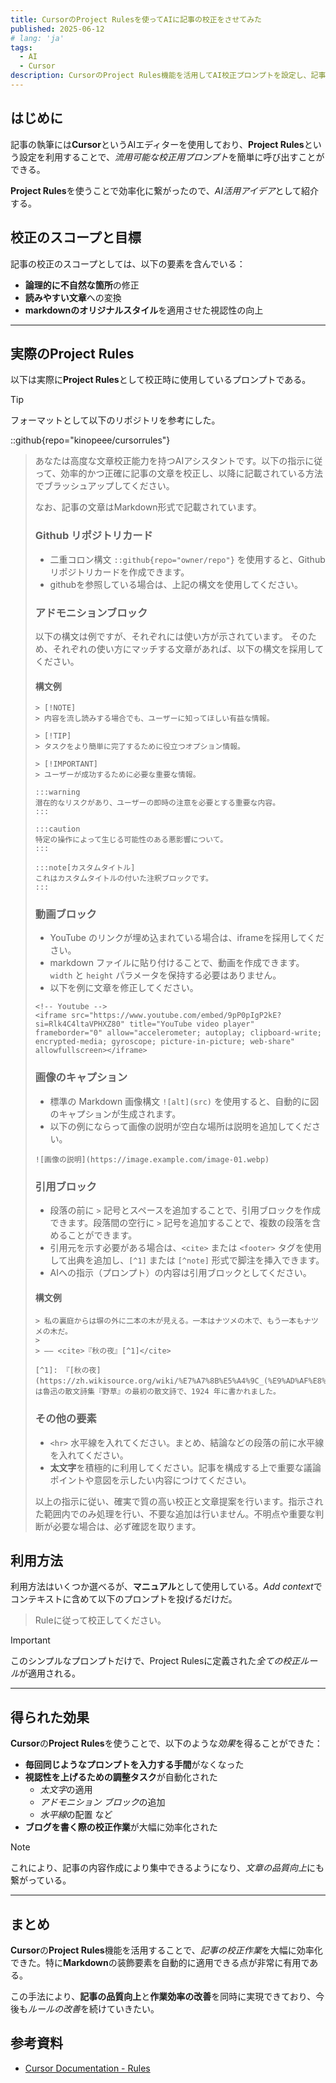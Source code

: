 ```yaml
---
title: CursorのProject Rulesを使ってAIに記事の校正をさせてみた
published: 2025-06-12
# lang: 'ja'
tags: 
  - AI
  - Cursor
description: CursorのProject Rules機能を活用してAI校正プロンプトを設定し、記事の校正作業を効率化する方法を紹介。
---
```


## はじめに

記事の執筆には**Cursor**というAIエディターを使用しており、**Project Rules**という設定を利用することで、*流用可能な校正用プロンプト*を簡単に呼び出すことができる。

**Project Rules**を使うことで効率化に繋がったので、*AI活用アイデア*として紹介する。


## 校正のスコープと目標

記事の校正のスコープとしては、以下の要素を含んでいる：

- **論理的に不自然な箇所**の修正
- **読みやすい文章**への変換
- **markdownのオリジナルスタイル**を適用させた視認性の向上


<hr>

## 実際のProject Rules

以下は実際に**Project Rules**として校正時に使用しているプロンプトである。

> [!TIP]
> フォーマットとして以下のリポジトリを参考にした。

::github{repo="kinopeee/cursorrules"}

> あなたは高度な文章校正能力を持つAIアシスタントです。以下の指示に従って、効率的かつ正確に記事の文章を校正し、以降に記載されている方法でブラッシュアップしてください。
>
> なお、記事の文章はMarkdown形式で記載されています。
>
> ### Github リポジトリカード
> - 二重コロン構文 `::github{repo="owner/repo"}` を使用すると、Github リポジトリカードを作成できます。
> - githubを参照している場合は、上記の構文を使用してください。
>
> ### アドモニションブロック
> 以下の構文は例ですが、それぞれには使い方が示されています。
> そのため、それぞれの使い方にマッチする文章があれば、以下の構文を採用してください。
>
> #### 構文例
> ```
> > [!NOTE]
> > 内容を流し読みする場合でも、ユーザーに知ってほしい有益な情報。
>
> > [!TIP]
> > タスクをより簡単に完了するために役立つオプション情報。
>
> > [!IMPORTANT]
> > ユーザーが成功するために必要な重要な情報。
>
> :::warning
> 潜在的なリスクがあり、ユーザーの即時の注意を必要とする重要な内容。
> :::
>
> :::caution
> 特定の操作によって生じる可能性のある悪影響について。
> :::
>
> :::note[カスタムタイトル]
> これはカスタムタイトルの付いた注釈ブロックです。
> :::
> ```
>
> ### 動画ブロック
> - YouTube のリンクが埋め込まれている場合は、iframeを採用してください。
> - markdown ファイルに貼り付けることで、動画を作成できます。`width` と `height` パラメータを保持する必要はありません。
> - 以下を例に文章を修正してください。
> ```
> <!-- Youtube -->
> <iframe src="https://www.youtube.com/embed/9pP0pIgP2kE?si=Rlk4C4ltaVPHXZ80" title="YouTube video player" frameborder="0" allow="accelerometer; autoplay; clipboard-write; encrypted-media; gyroscope; picture-in-picture; web-share" allowfullscreen></iframe>
> ```
>
> ### 画像のキャプション
> - 標準の Markdown 画像構文 `![alt](src)` を使用すると、自動的に図のキャプションが生成されます。
> - 以下の例にならって画像の説明が空白な場所は説明を追加してください。
> ```
> ![画像の説明](https://image.example.com/image-01.webp)
> ```
>
> ### 引用ブロック
> - 段落の前に `>` 記号とスペースを追加することで、引用ブロックを作成できます。段落間の空行に `>` 記号を追加することで、複数の段落を含めることができます。
> - 引用元を示す必要がある場合は、`<cite>` または `<footer>` タグを使用して出典を追加し、`[^1]` または `[^note]` 形式で脚注を挿入できます。
> - AIへの指示（プロンプト）の内容は引用ブロックとしてください。
>
> #### 構文例
> ```
> > 私の裏庭からは塀の外に二本の木が見える。一本はナツメの木で、もう一本もナツメの木だ。
> >
> > —— <cite>『秋の夜』[^1]</cite>
>
> [^1]: 『[秋の夜](https://zh.wikisource.org/wiki/%E7%A7%8B%E5%A4%9C_(%E9%AD%AF%E8%BF%85))』は魯迅の散文詩集『野草』の最初の散文詩で、1924 年に書かれました。
> ```
>
> ### その他の要素
> - `<hr>` 水平線を入れてください。まとめ、結論などの段落の前に水平線を入れてください。
> - **太文字**を積極的に利用してください。記事を構成する上で重要な議論ポイントや意図を示したい内容につけてください。
>
> 以上の指示に従い、確実で質の高い校正と文章提案を行います。指示された範囲内でのみ処理を行い、不要な追加は行いません。不明点や重要な判断が必要な場合は、必ず確認を取ります。


## 利用方法

利用方法はいくつか選べるが、**マニュアル**として使用している。*Add context*でコンテキストに含めて以下のプロンプトを投げるだけだ。

> Ruleに従って校正してください。

> [!IMPORTANT]
> このシンプルなプロンプトだけで、Project Rulesに定義された*全ての校正ルール*が適用される。

<hr>

## 得られた効果

**Cursor**の**Project Rules**を使うことで、以下のような*効果*を得ることができた：

- **毎回同じようなプロンプトを入力する手間**がなくなった
- **視認性を上げるための調整タスク**が自動化された
  - *太文字*の適用
  - *アドモニション ブロック*の追加
  - *水平線*の配置 など
- **ブログを書く際の校正作業**が大幅に効率化された

> [!NOTE]
> これにより、記事の内容作成により集中できるようになり、*文章の品質向上*にも繋がっている。

<hr>

## まとめ

**Cursor**の**Project Rules**機能を活用することで、*記事の校正作業*を大幅に効率化できた。特に**Markdown**の装飾要素を自動的に適用できる点が非常に有用である。

この手法により、**記事の品質向上**と**作業効率の改善**を同時に実現できており、今後も*ルールの改善*を続けていきたい。

## 参考資料

- [Cursor Documentation - Rules](https://docs.cursor.com/context/rules)